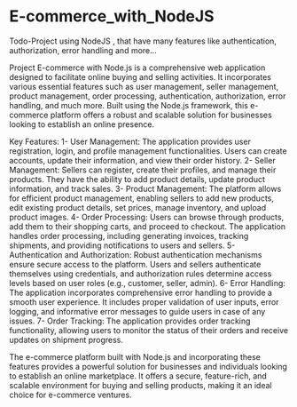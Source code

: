 # E-commerce_with_NodeJS
Todo-Project using NodeJS , that have many features like authentication, authorization, error handling and more...

Project E-commerce with Node.js is a comprehensive web application designed to facilitate online buying and selling activities. It incorporates various essential features such as user management, seller management, product management, order processing, authentication, authorization, error handling, and much more. Built using the Node.js framework, this e-commerce platform offers a robust and scalable solution for businesses looking to establish an online presence.

Key Features:
1- User Management: The application provides user registration, login, and profile management functionalities. Users can create accounts, update their information, and view their order history.
2- Seller Management: Sellers can register, create their profiles, and manage their products. They have the ability to add product details, update product information, and track sales.
3- Product Management: The platform allows for efficient product management, enabling sellers to add new products, edit existing product details, set prices, manage inventory, and upload product images.
4- Order Processing: Users can browse through products, add them to their shopping carts, and proceed to checkout. The application handles order processing, including generating invoices, tracking shipments, and providing notifications to users and sellers.
5- Authentication and Authorization: Robust authentication mechanisms ensure secure access to the platform. Users and sellers authenticate themselves using credentials, and authorization rules determine access levels based on user roles (e.g., customer, seller, admin).
6- Error Handling: The application incorporates comprehensive error handling to provide a smooth user experience. It includes proper validation of user inputs, error logging, and informative error messages to guide users in case of any issues.
7- Order Tracking: The application provides order tracking functionality, allowing users to monitor the status of their orders and receive updates on shipment progress.

The e-commerce platform built with Node.js and incorporating these features provides a powerful solution for businesses and individuals looking to establish an online marketplace. It offers a secure, feature-rich, and scalable environment for buying and selling products, making it an ideal choice for e-commerce ventures.
